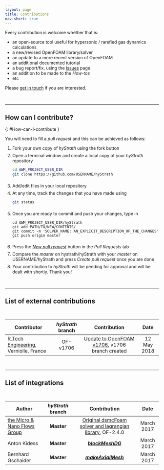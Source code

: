 ```yaml
---
layout: page
title: Contributions
nav-short: true
---
```


Every contribution is welcome whether that is:
- an open-source tool useful for hypersonic / rarefied gas dynamics calculations
- a new/revised OpenFOAM library/solver
- an update to a more recent version of OpenFOAM
- an additional documented tutorial
- a bug report/fix, using the [Issues](https://github.com/hystrath/hyStrath/issues) page
- an addition to be made to the _How-tos_ 
- etc

Please [get in touch](https://hystrath.github.io/contact) if you are interested.

<br>

--- 

## How can I contribute?
{: #How-can-I-contribute }

You will need to fill a _pull request_ and this can be achieved as follows:  

1. Fork your own copy of _hyStrath_ using the fork button  
    <div style="line-height:50%;">
        <br>
    </div>  
2. Open a terminal window and create a local copy of your _hyStrath_ repository   
    ```sh
    cd $WM_PROJECT_USER_DIR  
    git clone https://github.com/USERNAME/hyStrath
    ``` 
    <div style="line-height:50%;">
        <br>
    </div>  
3. Add/edit files in your local repository  
    <div style="line-height:50%;">
        <br>
    </div>
4. At any time, track the changes that you have made using  
    ```sh
    git status
    ```  
    <div style="line-height:50%;">
        <br>
    </div>
5. Once you are ready to commit and push your changes, type in
    ```
    cd $WM_PROJECT_USER_DIR/hyStrath  
    git add PATH/TO/NEW/CONTENTS/  
    git commit -m 'SOLVER_NAME: AN_EXPLICIT_DESCRIPTION_OF_THE_CHANGES'  
    git push origin master  
    ``` 
    <div style="line-height:50%;">
        <br>
    </div>       
6. Press the [_New pull request_](https://github.com/hystrath/hyStrath/compare) button in the _Pull Requests_ tab   
    <div style="line-height:50%;">
        <br>
    </div>
7. Compare the _master_ on hystrath/hyStrath with your _master_ on USERNAME/hyStrath and press _Create pull request_ once you are done
    <div style="line-height:50%;">
        <br>
    </div>
8. Your contribution to _hyStrath_ will be pending for approval and will be dealt with shortly. Thank you!  

<br>

--- 
## List of external contributions

<div style="line-height:100%;">
    <br>
</div>

| Contributor | _hyStrath_ branch | Contribution | Date |  
|-------------|:-------------:|:-------------:|:-------------:|
| [R.Tech Engineering](http://rtech-engineering.com/), Verniolle, France | OF-v1706 | [Update to OpenFOAM v1706](https://hystrath.github.io/maintenance/), v1706 branch created | 12 May 2018 |

<br>

--- 
## List of integrations

<div style="line-height:100%;">
    <br>
</div>

| Author | _hyStrath_ branch | Contribution | Date |  
|-------------|:-------------:|:-------------:|:-------------:|
| [the Micro & Nano Flows Group](http://www.micronanoflows.ac.uk/) | **Master** | [Original dsmcFoam solver and lagrangian library](https://github.com/MicroNanoFlows/OpenFOAM-2.4.0-MNF/tree/devel-craig), OF-2.4.0 | March 2017 |
| Anton Kidess | **Master** | [**_blockMeshDG_**](https://openfoamwiki.net/index.php/Contrib_blockMeshDG) | March 2017 |
| Bernhard Gschaider | **Master** | [**_makeAxialMesh_**](http://openfoamwiki.net/index.php/Contrib/MakeAxialMesh) | March 2017 |

